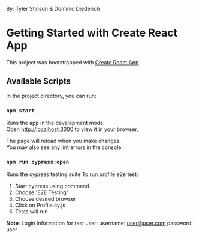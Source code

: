 By: Tyler Stinson & Dominic Diederich

# Getting Started with Create React App

This project was bootstrapped with [Create React App](https://github.com/facebook/create-react-app).

## Available Scripts

In the project directory, you can run:

### `npm start`

Runs the app in the development mode.\
Open [http://localhost:3000](http://localhost:3000) to view it in your browser.

The page will reload when you make changes.\
You may also see any lint errors in the console.

### `npm run cypress:open`
Runs the cypress testing suite
To run profile e2e test:
1. Start cypress using command
2. Choose 'E2E Testing'
3. Choose desired browser
4. Click on Profile.cy.js
5. Tests will run
 
**Note**:
Login information for test user: 
username: user@user.com
password: user
